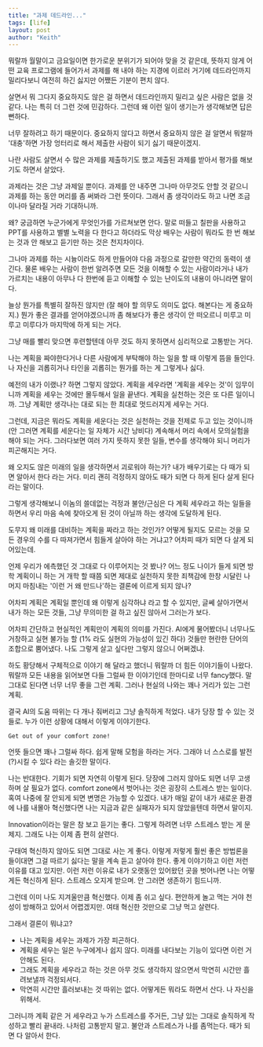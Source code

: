 ```yaml
---
title: "과제 데드라인..."
tags: [life]
layout: post
author: "Keith"
---
```


뭐랄까 월말이고 금요일이면 한가로운 분위기가 되어야 맞을 것 같은데, 뜻하지 않게 어떤 교육 프로그램에 들어가서 과제를 해 내야 하는 지경에 이르러 거기에 데드라인까지 밀리다보니 여전히 하긴 싫지만 어쨌든 기분이 편치 않다.

살면서 뭐 그다지 중요하지도 않은 걸 하면서 데드라인까지 밀리고 싶은 사람은 없을 것 같다. 나는 특히 더 그런 것에 민감하다. 그런데 왜 이런 일이 생기는가 생각해보면 답은 뻔하다.

너무 잘하려고 하기 때문이다. 중요하지 않다고 하면서 중요하지 않은 걸 알면서 뭐랄까 '대충'하면 가장 엉터리로 해서 제출한 사람이 되기 싫기 때문이겠지.

나란 사람도 살면서 수 많은 과제를 제출하기도 했고 제출된 과제를 받아서 평가를 해보기도 하면서 살았다.

과제라는 것은 그냥 과제일 뿐이다. 과제를 안 내주면 그나마 아무것도 안할 것 같으니 과제를 하는 동안 머리를 좀 써봐라 그런 뜻이다. 그래서 좀 생각이라도 하고 나면 조금이나마 달라질 거라 기대하니까. 

왜? 궁금하면 누군가에게 무엇인가를 가르쳐보면 안다. 말로 떠들고 칠판을 사용하고 PPT를 사용하고 별별 노력을 다 한다고 하더라도 막상 배우는 사람이 뭐라도 한 번 해보는 것과 안 해보고 듣기만 하는 것은 천지차이다.

그나마 과제를 하는 시늉이라도 하게 만들어야 다음 과정으로 갈만한 약간의 동력이 생긴다. 물론 배우는 사람이 한번 알려주면 모든 것을 이해할 수 있는 사람이라거나 내가 가르치는 내용이 아무나 다 한번에 듣고 이해할 수 있는 난이도의 내용이 아니라면 말이다.

늘상 뭔가를 특별히 잘하진 않지만 (잘 해야 할 의무도 의미도 없다. 해본다는 게 중요하지.) 뭔가 좋은 결과를 얻어야겠으니까 좀 해보다가 좋은 생각이 안 떠오르니 미루고 미루고 미루다가 마지막에 하게 되는 거다.

그냥 매를 빨리 맞으면 후련할텐데 아무 것도 하지 못하면서 심리적으로 고통받는 거다.

나는 계획을 짜야한다거나 다른 사람에게 부탁해야 하는 일을 할 때 이렇게 뜸을 들인다. 나 자신을 괴롭히거나 타인을 괴롭히는 뭔가를 하는 게 그렇게나 싫다. 

예전의 내가 이랬나? 하면 그렇지 않았다. 계획을 세우라면 '계획을 세우는 것'이 임무이니까 계획을 세우는 것에만 몰두해서 일을 끝낸다. 계획을 실천하는 것은 또 다른 일이니까. 그냥 계획만 생각나는 대로 되는 한 최대로 멋드러지게 세우는 거다. 

그런데, 지금은 뭐라도 계획을 세운다는 것은 실천하는 것을 전제로 두고 있는 것이니까 (안 그러면 계획를 세운다는 일 자체가 시간 낭비다) 계속해서 머리 속에서 모의실험을 해야 되는 거다. 그러다보면 여러 가지 뜻하지 못한 일들, 변수를 생각해야 되니 머리가 피곤해지는 거다.

왜 오지도 않은 미래의 일을 생각하면서 괴로워야 하는가? 내가 배우기로는 다 때가 되면 알아서 한다 라는 거다. 미리 괜히 걱정하지 않아도 때가 되면 다 하게 된다 살게 된다 라는 말이다.

그렇게 생각해보니 이놈의 쓸데없는 걱정과 불안/근심은 다 계획 세우라고 하는 일들을 하면서 우리 마음 속에 찾아오게 된 것이 아닐까 하는 생각에 도달하게 된다. 

도무지 왜 미래를 대비하는 계획을 짜라고 하는 것인가? 어떻게 될지도 모르는 것을 모든 경우의 수를 다 따져가면서 힘들게 살아야 하는 거냐고? 어차피 때가 되면 다 살게 되어있는데.

언제 우리가 에측했던 것 그대로 다 이루어지는 것 봤나? 어느 정도 나이가 들게 되면 방학 계획이니 하는 거 개학 할 때쯤 되면 제대로 실천하지 못한 죄책감에 한창 시달린 나머지 마침내는 '이런 거 왜 만드나'하는 결론에 이르게 되지 않나?

어차피 계획은 계획일 뿐인데 왜 이렇게 심각하냐 라고 할 수 있지만, 글쎄 살아가면서 내가 하는 모든 것들, 그냥 무의미한 걸 하고 싶진 않아서 그러는가 보다. 

어차피 간단하고 현실적인 계획만이 계획의 의미를 가진다. AI에게 물어봤더니 너무나도 거창하고 실현 불가능 할 (1% 라도 실현의 가능성이 있긴 하다) 것들만 현란한 단어의 조합으로 뿜어냈다. 나도 그렇게 살고 싶다만 그렇지 않으니 어쩌겠냐.

하도 황당해서 구체적으로 이야기 해 달라고 했더니 뭐랄까 더 힘든 이야기들이 나왔다. 뭐랄까 모든 내용을 읽어보면 다들 그럴싸 한 이야기인데 한마디로 너무 fancy했다. 말 그대로 된다면 너무 너무 좋을 그런 계획. 그러나 현실의 나와는 꽤나 거리가 있는 그런 계획.

결국 AI의 도움 따위는 다 개나 줘버리고 그냥 솔직하게 적었다. 내가 당장 할 수 있는 것들로. 누가 이런 상황에 대해서 이렇게 이야기한다. 

```
Get out of your comfort zone!
```

언뜻 들으면 꽤나 그럴싸 하다. 쉽게 말해 모험을 하라는 거다. 그래야 너 스스로를 발전(?)시킬 수 있다 라는 솔깃한 말이다. 

나는 반대한다. 기회가 되면 자연히 이렇게 된다. 당장에 그러지 않아도 되면 너무 고생하며 살 필요가 없다. comfort zone에서 벗어나는 것은 굉장히 스트레스 받는 일이다.
혹여 나중에 잘 안되게 되면 변명은 가능할 수 있겠다. 내가 매일 같이 내가 새로운 환경에 나를 내몰아 혁신했다면 나는 지금과 같은 실패자가 되지 않았을텐데 하면서 말이지.

Innovation이라는 말은 참 보고 듣기는 좋다. 그렇게 하려면 너무 스트레스 받는 게 문제지. 그래도 나는 이제 좀 편히 살련다. 

구태여 혁신하지 않아도 되면 그대로 사는 게 좋다. 이렇게 저렇게 훨씬 좋은 방법론을 들이대면 그걸 따르기 싫다는 말을 계속 듣고 살아야 한다. 좋게 이야기하고 이런 저런 이유를 대고 있지만.
이런 저런 이유로 내가 오랫동안 있어왔던 곳을 벗어나면 나는 어떻게든 혁신하게 된다. 스트레스 오지게 받으며. 안 그러면 생존하기 힘드니까. 

그런데 이미 나도 지겨울만큼 혁신했다. 이제 좀 쉬고 싶다. 편안하게 놀고 먹는 거야 천성이 방해하고 있어서 어렵겠지만. 여태 혁신한 것만으로 그냥 먹고 살련다.

그래서 결론이 뭐냐고?

- 나는 계획을 세우는 과제가 가장 피곤하다.
- 계획을 세우는 일은 누구에게나 쉽지 않다. 미래를 내다보는 기능이 있다면 이런 거 안해도 된다.
- 그래도 계획을 세우라고 하는 것은 아무 것도 생각하지 않으면서 막연히 시간만 흘려보낼까 걱정되서다.
- 막연히 시간만 흘러보내는 것 따위는 없다. 어떻게든 뭐라도 하면서 산다. 나 자신을 위해서.

그러니까 계획 같은 거 세우라고 누가 스트레스를 주거든, 그냥 있는 그대로 솔직하게 작성하고 빨리 끝내라. 나처럼 고통받지 말고. 불안과 스트레스가 나를 좀먹는다. 때가 되면 다 알아서 한다.

